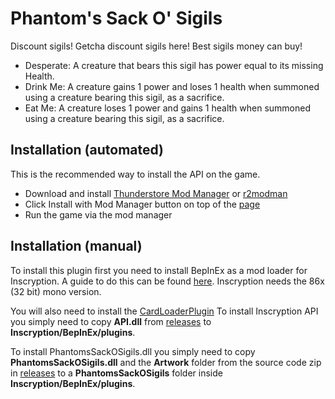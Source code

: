 # Phantom's Sack O' Sigils
Discount sigils! Getcha discount sigils here! Best sigils money can buy!

- Desperate: A creature that bears this sigil has power equal to its missing Health.
- Drink Me: A creature gains 1 power and loses 1 health when summoned using a creature bearing this sigil, as a sacrifice.
- Eat Me: A creature loses 1 power and gains 1 health when summoned using a creature bearing this sigil, as a sacrifice.

## Installation (automated)
This is the recommended way to install the API on the game.

- Download and install [Thunderstore Mod Manager](https://www.overwolf.com/app/Thunderstore-Thunderstore_Mod_Manager) or [r2modman](https://timberborn.thunderstore.io/package/ebkr/r2modman/)
- Click Install with Mod Manager button on top of the [page](https://inscryption.thunderstore.io/package/Phantom/Phantoms_Sack_O_Sigils/)
- Run the game via the mod manager

## Installation (manual)
To install this plugin first you need to install BepInEx as a mod loader for Inscryption. A guide to do this can be found [here](https://docs.bepinex.dev/articles/user_guide/installation/index.html#where-to-download-bepinex). Inscryption needs the 86x (32 bit) mono version.

You will also need to install the [CardLoaderPlugin](https://github.com/ScottWilson0903/InscryptionAPI)
To install Inscryption API you simply need to copy **API.dll** from [releases](https://github.com/ScottWilson0903/InscryptionAPI/releases) to **Inscryption/BepInEx/plugins**.

To install PhantomsSackOSigils.dll you simply need to copy **PhantomsSackOSigils.dll** and the **Artwork** folder from the source code zip in [releases](https://github.com/Hannah-Sloan/PhantomsSackOSigils/releases/tag/1.1.0) to a **PhantomsSackOSigils** folder inside **Inscryption/BepInEx/plugins**.
